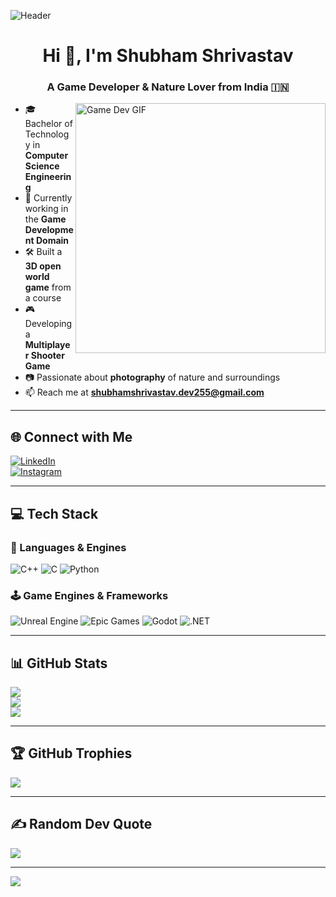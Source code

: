 <!-- Banner -->
![Header](https://user-images.githubusercontent.com/80781196/190216139-7697aa5a-c9a0-4bd6-80bf-3aca76a2e1c8.gif)

<h1 align="center">Hi 👋, I'm Shubham Shrivastav</h1>
<h3 align="center">A Game Developer & Nature Lover from India 🇮🇳</h3>

<img align="right" alt="Game Dev GIF" width="400" src="https://cdn.dribbble.com/users/1162077/screenshots/3848914/programmer.gif" />

- 🎓 Bachelor of Technology in **Computer Science Engineering**  
- 💼 Currently working in the **Game Development Domain**  
- 🛠 Built a **3D open world game** from a course  
- 🎮 Developing a **Multiplayer Shooter Game**  
- 📷 Passionate about **photography** of nature and surroundings  
- 📫 Reach me at **shubhamshrivastav.dev255@gmail.com**

---

## 🌐 Connect with Me

[![LinkedIn](https://img.shields.io/badge/LinkedIn-Connect-blue?style=for-the-badge&logo=linkedin)](https://www.linkedin.com/in/shubham-shrivastav-674652321)  
[![Instagram](https://img.shields.io/badge/Instagram-Follow-%23E4405F?style=for-the-badge&logo=instagram&logoColor=white)](https://www.instagram.com/shubham25_05?igsh=MWVrZXI0bjU2eHhqaA==)

---

## 💻 Tech Stack

### 🧩 Languages & Engines
![C++](https://img.shields.io/badge/C++-00599C?style=for-the-badge&logo=c%2B%2B&logoColor=white)
![C](https://img.shields.io/badge/C-00599C?style=for-the-badge&logo=c&logoColor=white)
![Python](https://img.shields.io/badge/Python-3670A0?style=for-the-badge&logo=python&logoColor=ffdd54)

### 🕹️ Game Engines & Frameworks
![Unreal Engine](https://img.shields.io/badge/Unreal_Engine-313131?style=for-the-badge&logo=unrealengine&logoColor=white)
![Epic Games](https://img.shields.io/badge/Epic_Games-313131?style=for-the-badge&logo=epicgames&logoColor=white)
![Godot](https://img.shields.io/badge/Godot-ffffff?style=for-the-badge&logo=godot-engine)
![.NET](https://img.shields.io/badge/.NET-5C2D91?style=for-the-badge&logo=dotnet&logoColor=white)

---

## 📊 GitHub Stats

![](https://github-readme-stats.vercel.app/api?username=shubham-dev255&theme=merko&hide_border=false&include_all_commits=true&count_private=true)<br/>
![](https://nirzak-streak-stats.vercel.app/?user=shubham-dev255&theme=merko&hide_border=false)<br/>
![](https://github-readme-stats.vercel.app/api/top-langs/?username=shubham-dev255&theme=merko&hide_border=false&layout=compact)

---

## 🏆 GitHub Trophies

![](https://github-profile-trophy.vercel.app/?username=shubham-dev255&theme=radical&no-frame=false&no-bg=true&margin-w=4)

---

## ✍️ Random Dev Quote

![](https://quotes-github-readme.vercel.app/api?type=horizontal&theme=radical)

---

[![](https://visitcount.itsvg.in/api?id=shubham-dev255&icon=0&color=0)](https://visitcount.itsvg.in)

<!-- Proudly crafted with ❤️ by Shubham Shrivastav -->
